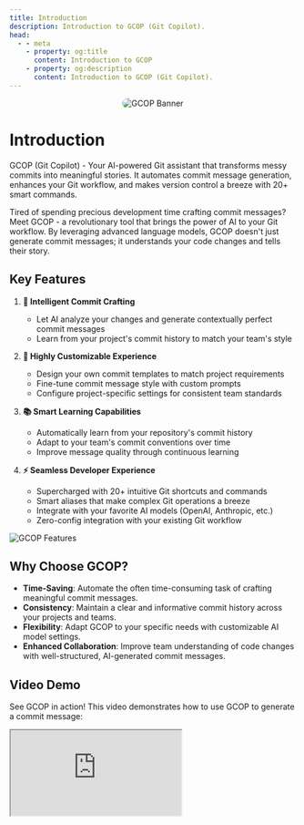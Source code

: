```yaml
---
title: Introduction
description: Introduction to GCOP (Git Copilot).
head:
  - - meta
    - property: og:title
      content: Introduction to GCOP
    - property: og:description
      content: Introduction to GCOP (Git Copilot).
---
```


<p align="center">
   <img src="/banner.png" alt="GCOP Banner" style="border-radius: 15px;">
</p>

# Introduction

GCOP (Git Copilot) - Your AI-powered Git assistant that transforms messy commits into meaningful stories. It automates commit message generation, enhances your Git workflow, and makes version control a breeze with 20+ smart commands.

Tired of spending precious development time crafting commit messages? Meet GCOP - a revolutionary tool that brings the power of AI to your Git workflow. By leveraging advanced language models, GCOP doesn't just generate commit messages; it understands your code changes and tells their story.

## Key Features

1. **🤖 Intelligent Commit Crafting**
   - Let AI analyze your changes and generate contextually perfect commit messages
   - Learn from your project's commit history to match your team's style

2. **🎨 Highly Customizable Experience**
   - Design your own commit templates to match project requirements
   - Fine-tune commit message style with custom prompts
   - Configure project-specific settings for consistent team standards

3. **📚 Smart Learning Capabilities**
   - Automatically learn from your repository's commit history
   - Adapt to your team's commit conventions over time
   - Improve message quality through continuous learning

4. **⚡ Seamless Developer Experience**
   - Supercharged with 20+ intuitive Git shortcuts and commands
   - Smart aliases that make complex Git operations a breeze
   - Integrate with your favorite AI models (OpenAI, Anthropic, etc.)
   - Zero-config integration with your existing Git workflow

![GCOP Features](/images/git-ac-banner.png)

## Why Choose GCOP?

- **Time-Saving**: Automate the often time-consuming task of crafting meaningful commit messages.
- **Consistency**: Maintain a clear and informative commit history across your projects and teams.
- **Flexibility**: Adapt GCOP to your specific needs with customizable AI model settings.
- **Enhanced Collaboration**: Improve team understanding of code changes with well-structured, AI-generated commit messages.

## Video Demo

See GCOP in action! This video demonstrates how to use GCOP to generate a commit message:

<script setup>
import IFrame from '/components/iframe.vue'
</script>

<IFrame src="https://www.youtube.com/embed/j7qKI_TdhXs" />

This video demonstrates how to use GCOP to generate a commit message:

<IFrame src="https://www.youtube.com/embed/iP5qYxFaLS4" />

## How is the quality?

You can see examples of commit messages generated by GCOP from the [gcop GitHub repo commit history](https://github.com/Undertone0809/gcop/commits/main/). All commit messages in the GCOP GitHub repo are generated by GCOP.

![Commit Message Quality](/images/commit-message-quality.png)

## Getting Started

Now you can learn how to install and configure GCOP from the following guides:

- [Quick Start](/guide/quick-start): Learn how to install and configure GCOP.

- [Best Practice](/guide/best-practice): Learn best practices for using GCOP.

- [Commands](/guide/commands): See all commands and their usage.

- [Configuration](/guide/configuration): Learn all about how to configure GCOP.

- [How to Guide](/guide/how-to-guide): if you have any faq and questions.

Any questions or suggestions, please feel free to [create an issue](https://github.com/Undertone0809/gcop/issues) on GitHub.

Embrace the power of AI in your Git workflow with GCOP and elevate your development process today!
